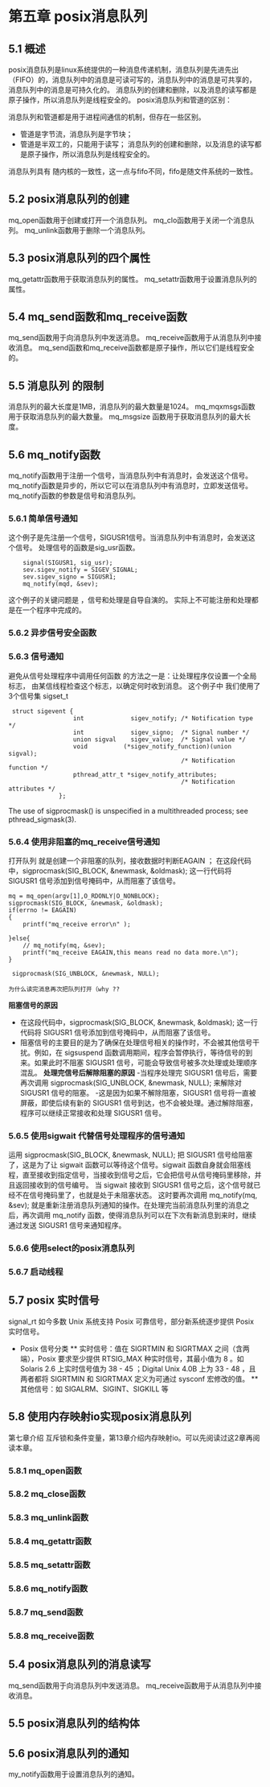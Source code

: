 # 第五章 posix消息队列 

## 5.1 概述
posix消息队列是linux系统提供的一种消息传递机制，消息队列是先进先出（FIFO）的，消息队列中的消息是可读可写的，消息队列中的消息是可共享的，消息队列中的消息是可持久化的。
消息队列的创建和删除，以及消息的读写都是原子操作，所以消息队列是线程安全的。
posix消息队列和管道的区别：
 
消息队列和管道都是用于进程间通信的机制，但存在一些区别。
- 管道是字节流，消息队列是字节块；
- 管道是半双工的，只能用于读写；
消息队列的创建和删除，以及消息的读写都是原子操作，所以消息队列是线程安全的。

消息队列具有 随内核的一致性，这一点与fifo不同，fifo是随文件系统的一致性。
## 5.2 posix消息队列的创建
mq_open函数用于创建或打开一个消息队列。
mq_clo函数用于关闭一个消息队列。
mq_unlink函数用于删除一个消息队列。

## 5.3 posix消息队列的四个属性
mq_getattr函数用于获取消息队列的属性。
mq_setattr函数用于设置消息队列的属性。

## 5.4 mq_send函数和mq_receive函数
mq_send函数用于向消息队列中发送消息。
mq_receive函数用于从消息队列中接收消息。
mq_send函数和mq_receive函数都是原子操作，所以它们是线程安全的。

## 5.5 消息队列 的限制
消息队列的最大长度是1MB，消息队列的最大数量是1024。
mq_mqxmsgs函数用于获取消息队列的最大数量。
mq_msgsize 函数用于获取消息队列的最大长度。

## 5.6 mq_notify函数
mq_notify函数用于注册一个信号，当消息队列中有消息时，会发送这个信号。
mq_notify函数是异步的，所以它可以在消息队列中有消息时，立即发送信号。
mq_notify函数的参数是信号和消息队列。

### 5.6.1 简单信号通知
这个例子是先注册一个信号，SIGUSR1信号。当消息队列中有消息时，会发送这个信号。
处理信号的函数是sig_usr函数。
```
    signal(SIGUSR1, sig_usr);
    sev.sigev_notify = SIGEV_SIGNAL;
    sev.sigev_signo = SIGUSR1;
    mq_notify(mqd, &sev);
```
这个例子的关键问题是 ，信号和处理是自导自演的。
实际上不可能注册和处理都是在一个程序中完成的。
 
### 5.6.2 异步信号安全函数
### 5.6.3 信号通知
避免从信号处理程序中调用任何函数 的方法之一是：让处理程序仅设置一个全局标志，
由某信线程检查这个标志，以确定何时收到消息。
这个例子中 我们使用了3个信号集 sigset_t 
```
 struct sigevent {
                  int             sigev_notify; /* Notification type */
                  int             sigev_signo;  /* Signal number */
                  union sigval    sigev_value;  /* Signal value */
                  void          (*sigev_notify_function)(union sigval);
                                                /* Notification function */
                  pthread_attr_t *sigev_notify_attributes;
                                                /* Notification attributes */
              };
```
The use of sigprocmask() is unspecified in a multithreaded process; see pthread_sigmask(3).

### 5.6.4 使用非阻塞的mq_receive信号通知
打开队列 就是创建一个非阻塞的队列，接收数据时判断EAGAIN ；
在这段代码中，sigprocmask(SIG_BLOCK, &newmask, &oldmask); 这一行代码将 SIGUSR1 信号添加到信号掩码中，从而阻塞了该信号。

```
mq = mq_open(argv[1],O_RDONLY|O_NONBLOCK);
sigprocmask(SIG_BLOCK, &newmask, &oldmask);
if(errno != EAGAIN)
{
    printf("mq_receive error\n" );

}else{
    // mq_notify(mq, &sev);
    printf("mq_receive EAGAIN,this means read no data more.\n");
}

 sigprocmask(SIG_UNBLOCK, &newmask, NULL);
```
`为什么读完消息再次把队列打开（why ?? `

**阻塞信号的原因**
- 在这段代码中，sigprocmask(SIG_BLOCK, &newmask, &oldmask); 这一行代码将 SIGUSR1 信号添加到信号掩码中，从而阻塞了该信号。
- 阻塞信号的主要目的是为了确保在处理信号相关的操作时，不会被其他信号干扰。例如，在 sigsuspend 函数调用期间，程序会暂停执行，等待信号的到来。如果此时不阻塞 SIGUSR1 信号，可能会导致信号被多次处理或处理顺序混乱。
**处理完信号后解除阻塞的原因**
-当程序处理完 SIGUSR1 信号后，需要再次调用 sigprocmask(SIG_UNBLOCK, &newmask, NULL); 来解除对 SIGUSR1 信号的阻塞。
-这是因为如果不解除阻塞，SIGUSR1 信号将一直被屏蔽，即使后续有新的 SIGUSR1 信号到达，也不会被处理。通过解除阻塞，程序可以继续正常接收和处理 SIGUSR1 信号。

### 5.6.5 使用sigwait 代替信号处理程序的信号通知
运用 sigprocmask(SIG_BLOCK, &newmask, NULL); 把 SIGUSR1 信号给阻塞了，这是为了让 sigwait 函数可以等待这个信号。sigwait 函数自身就会阻塞线程，直至接收到指定信号，当接收到信号之后，它会把信号从信号掩码里移除，并且返回接收到的信号编号。
当 sigwait 接收到 SIGUSR1 信号之后，这个信号就已经不在信号掩码里了，也就是处于未阻塞状态。
这时要再次调用  mq_notify(mq, &sev); 就是重新注册消息队列通知的操作。在处理完当前消息队列里的消息之后，再次调用 mq_notify 函数，使得消息队列可以在下次有新消息到来时，继续通过发送 SIGUSR1 信号来通知程序。

### 5.6.6 使用select的posix消息队列 
### 5.6.7 启动线程 

## 5.7 posix 实时信号
signal_rt
如今多数 Unix 系统支持 Posix 可靠信号，部分新系统逐步提供 Posix 实时信号。
- Posix 信号分类
** 实时信号：值在 SIGRTMIN 和 SIGRTMAX 之间（含两端），Posix 要求至少提供 RTSIG_MAX 种实时信号，其最小值为 8 。如 Solaris 2.6 上实时信号值为 38 - 45 ；Digital Unix 4.0B 上为 33 - 48 ，且两者都将 SIGRTMIN 和 SIGRTMAX 定义为可通过 sysconf 宏修改的值。
** 其他信号：如 SIGALRM、SIGINT、SIGKILL 等

## 5.8 使用内存映射io实现posix消息队列
第七章介绍 互斥锁和条件变量，第13章介绍内存映射io。可以先阅读过这2章再阅读本章。

### 5.8.1 mq_open函数
### 5.8.2 mq_close函数
### 5.8.3 mq_unlink函数
### 5.8.4 mq_getattr函数
### 5.8.5 mq_setattr函数
### 5.8.6 mq_notify函数
### 5.8.7 mq_send函数
### 5.8.8 mq_receive函数


## 5.4 posix消息队列的消息读写
mq_send函数用于向消息队列中发送消息。
mq_receive函数用于从消息队列中接收消息。

## 5.5 posix消息队列的结构体

## 5.6 posix消息队列的通知
my_notify函数用于设置消息队列的通知。

